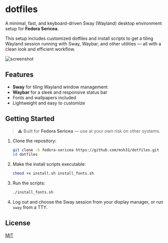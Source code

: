 # dotfiles

A minimal, fast, and keyboard-driven Sway (Wayland) desktop environment setup for **Fedora Sericea**.

This setup includes customized dotfiles and install scripts to get a tiling Wayland session running with Sway, Waybar, and other utilities — all with a clean look and efficient workflow.

<!-- gotta update this later -->
![screenshot](https://i.imgur.com/NzYx7Fo.png)

## Features

- **Sway** for tiling Wayland window management
- **Waybar** for a sleek and responsive status bar
- Fonts and wallpapers included
- Lightweight and easy to customize

## Getting Started

> ⚠️ Built for **Fedora Sericea** — use at your own risk on other systems.

1. Clone the repository:
   ```bash
   git clone -b fedora-sericea https://github.com/msh31/dotfiles.git
   cd dotfiles
   ```

2. Make the install scripts executable:
   ```bash
   chmod +x install.sh install_fonts.sh
   ```

3. Run the scripts:
   ```bash
   ./install_fonts.sh
   ```

4. Log out and choose the Sway session from your display manager, or run `sway` from a TTY.

## License

[MIT](./LICENSE)
